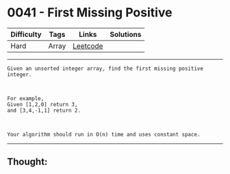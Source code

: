 # 0041 - First Missing Positive

Difficulty  | Tags | Links | Solutions
----------- | ---- | ----- | -----
Hard | Array | [Leetcode](https://leetcode.com/problems/first-missing-positive/description/) |


-----------

```
Given an unsorted integer array, find the first missing positive integer.



For example,
Given [1,2,0] return 3,
and [3,4,-1,1] return 2.



Your algorithm should run in O(n) time and uses constant space.
```

-----------

## Thought:

